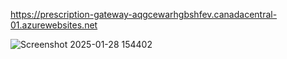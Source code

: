 https://prescription-gateway-aqgcewarhgbshfev.canadacentral-01.azurewebsites.net

![Screenshot 2025-01-28 154402](https://github.com/user-attachments/assets/5fba19f6-ba2d-4894-92e5-d233ee970f23)
